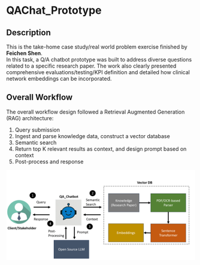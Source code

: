 # QAChat_Prototype

## Description
This is the take-home case study/real world problem exercise finished by __Feichen Shen__.  
In this task, a Q/A chatbot prototype was built to address diverse questions related to a specific research paper. The work also clearly presented comprehensive evaluations/testing/KPI definition and detailed how clinical network embeddings can be incorporated.

## Overall Workflow

The overall workflow design followed a Retrieval Augmented Generation (RAG) architecture:  
1. Query submission
2. Ingest and parse knowledge data, construct a vector database
3. Semantic search
4. Return top K relevant results as context, and design prompt based on context
5. Post-process and response

![Chatbot Illustration](imgs/workflow.png)
